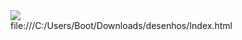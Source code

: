 <div> 
  <a href="" target="_blank"><img src="https://img.shields.io/badge/VScode-FF0000?style=for-the-badge&logo=VScode&logoColor=blue" target="_blank"></a>



<div>
 file:///C:/Users/Boot/Downloads/desenhos/Index.html
<a></a> 
